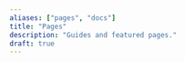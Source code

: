 ```yaml
---
aliases: ["pages", "docs"]
title: "Pages"
description: "Guides and featured pages."
draft: true
---
```

